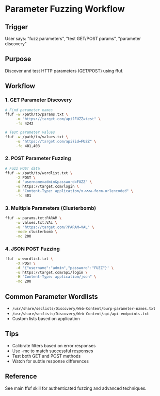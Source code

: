 # Parameter Fuzzing Workflow

## Trigger
User says: "fuzz parameters", "test GET/POST params", "parameter discovery"

## Purpose
Discover and test HTTP parameters (GET/POST) using ffuf.

## Workflow

### 1. GET Parameter Discovery
```bash
# Find parameter names
ffuf -w /path/to/params.txt \
     -u "https://target.com/api?FUZZ=test" \
     -fs 4242

# Test parameter values
ffuf -w /path/to/values.txt \
     -u "https://target.com/api?id=FUZZ" \
     -fc 401,403
```

### 2. POST Parameter Fuzzing
```bash
# Fuzz POST data
ffuf -w /path/to/wordlist.txt \
     -X POST \
     -d "username=admin&password=FUZZ" \
     -u https://target.com/login \
     -H "Content-Type: application/x-www-form-urlencoded" \
     -fc 401
```

### 3. Multiple Parameters (Clusterbomb)
```bash
ffuf -w params.txt:PARAM \
     -w values.txt:VAL \
     -u "https://target.com/?PARAM=VAL" \
     -mode clusterbomb \
     -mc 200
```

### 4. JSON POST Fuzzing
```bash
ffuf -w wordlist.txt \
     -X POST \
     -d '{"username":"admin","password":"FUZZ"}' \
     -u https://target.com/api/login \
     -H "Content-Type: application/json" \
     -mc 200
```

## Common Parameter Wordlists
- `/usr/share/seclists/Discovery/Web-Content/burp-parameter-names.txt`
- `/usr/share/seclists/Discovery/Web-Content/api/api-endpoints.txt`
- Custom lists based on application

## Tips
- Calibrate filters based on error responses
- Use -mc to match successful responses
- Test both GET and POST methods
- Watch for subtle response differences

## Reference
See main ffuf skill for authenticated fuzzing and advanced techniques.
